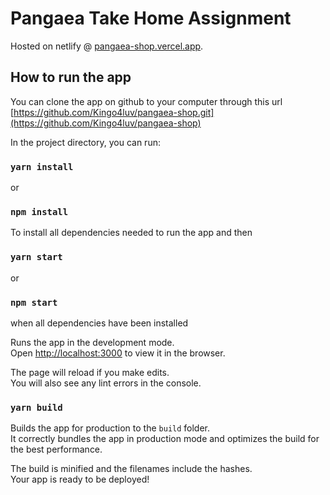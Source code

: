 # Pangaea Take Home Assignment

Hosted on netlify @ [pangaea-shop.vercel.app](pangaea-shop.vercel.app).

## How to run the app

You can clone the app on github to your computer through this url [https://github.com/Kingo4luv/pangaea-shop.git](https://github.com/Kingo4luv/pangaea-shop)

In the project directory, you can run:

### `yarn install`

or

### `npm install`


To install all dependencies needed to run the app and then

### `yarn start`

or

### `npm start`

when all dependencies have been installed

Runs the app in the development mode.\
Open [http://localhost:3000](http://localhost:3000) to view it in the browser.

The page will reload if you make edits.\
You will also see any lint errors in the console.


### `yarn build`

Builds the app for production to the `build` folder.\
It correctly bundles the app in production mode and optimizes the build for the best performance.

The build is minified and the filenames include the hashes.\
Your app is ready to be deployed!